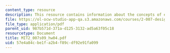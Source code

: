 ```yaml
---
content_type: resource
description: This resource contains information about the concepts of exam.
file: https://ol-ocw-studio-app-qa.s3.amazonaws.com/courses/2-007-design-and-manufacturing-i-spring-2009/57e4a84cbe1fa2b4f89cdf92e91fa099_MIT2_007s09_hw04.pdf
file_type: application/pdf
parent_uid: 987b571d-371a-d125-3132-ad5a63f05c18
resourcetype: Document
title: MIT2_007s09_hw04.pdf
uid: 57e4a84c-be1f-a2b4-f89c-df92e91fa099
---
```


